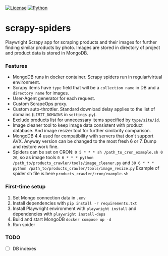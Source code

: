 [![License](https://img.shields.io/badge/license-MIT-blue.svg)]()
[![Python](https://img.shields.io/badge/python->=3.8-blue.svg)](https://www.python.org/downloads/)
# scrapy-spiders
Playwright Scrapy app for scraping products and their images 
for further finding similar products by photo.
Images are stored in directory of project and product data is stored in MongoDB.
### Features
* MongoDB runs in docker container. Scrapy spiders run in regular/virtual environment.
* Scrapy items have `type` field that will be a `collection name` in DB and a `directory name` for images.
* User-Agent generator for each request.
* Custom ScrapeOps proxy.
* Custom auto-throttler. Standard download delay applies to the list of domains (`LIMIT_DOMAINS` in `settings.py`).
* Exclude products list for unnecessary items specified by `type/site/id`.
* Image cleaner tool to keep image data consistent with product database.
And image resizer tool for further similarity comparison.
* MongoDB 4.4 used for compatibility with servers that don't support AVX. 
Anyway version can be changed to the most fresh 6 or 7. Dump and restore work fine.
* Spiders can be set on CRON: `0 5 * * * sh /path_to_cron_example.sh 0 20`, 
so as image tools `0 6 * * * python /path_to/products_crawler/tools/image_cleaner.py` 
and `30 6 * * * python /path_to/products_crawler/tools/image_resize.py`
Example of spider sh file is here `products_crawler/cron/example.sh`
### First-time setup
1. Set Mongo connection data in `.env`
2. Install dependencies with `pip install -r requirements.txt`
3. Install Playwright environment with `playwright install` and dependencies with `playwright install-deps`
4. Build and start MongoDB `docker compose up -d`
5. Run spider
### TODO
- [ ] DB indexes
